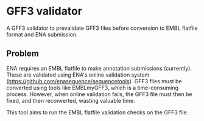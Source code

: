 # GFF3 validator

A GFF3 validator to prevalidate GFF3 files before conversion to EMBL flatfile format and ENA submission.

## Problem

ENA requires an EMBL flatfile to make annotation submissions (currently). These are validated using
ENA's online validation system (https://github.com/enasequence/sequencetools). GFF3 files must be converted
using tools like EMBLmyGFF3, which is a time-consuming process. However, when online validation fails, the
GFF3 file must then be fixed, and then reconverted, wasting valuable time. 

This tool aims to run the EMBL flatfile validation checks on the GFF3 file.

